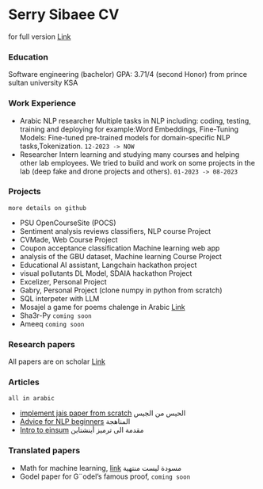 # Serry Sibaee CV
for full version [Link](https://drive.google.com/file/d/139XH-w_uusKGJtHqa8BQwaWxKQSK2hBG/view?usp=sharing)

### Education 
Software engineering (bachelor)
GPA: 3.71/4 (second Honor) from prince sultan university KSA

### Work Experience 
- Arabic NLP researcher
Multiple tasks in NLP including: coding, testing, training and deploying for example:Word Embeddings, Fine-Tuning Models: Fine-tuned pre-trained models for domain-specific NLP tasks,Tokenization. `12-2023 -> NOW`
- Researcher Intern
learning and studying many courses and helping other lab employees. We tried to build and work on some projects in the lab (deep fake and drone projects and others). `01-2023 -> 08-2023`

### Projects 
`more details on github`
- PSU OpenCourseSite (POCS)
- Sentiment analysis reviews classifiers, NLP course Project
- CVMade, Web Course Project
- Coupon acceptance classification Machine learning web app
- analysis of the GBU dataset, Machine learning Course Project
- Educational AI assistant, Langchain hackathon project
- visual pollutants DL Model, SDAIA hackathon Project
- Excelizer, Personal Project
- Gabry, Personal Project (clone numpy in python from scratch)
- SQL interpeter with LLM
- Mosajel a game for poems chalenge in Arabic [Link](https://mosajel.streamlit.app/)
- Sha3r-Py `coming soon`
- Ameeq `coming soon`

### Research papers 
All papers are on scholar [Link](https://scholar.google.com/citations?user=ZSfcQhkAAAAJ&hl=ar)

### Articles 
`all in arabic` 
- [implement jais paper from scratch](https://caramel.la/serrysibaee/YxM4Fnlps/alhys-mn-aljys) الحيس من الجيس
- [Advice for NLP beginners](https://caramel.la/serrysibaee/YxM4Fnlps/alhys-mn-aljys) المناهجة
- [Intro to einsum](https://caramel.la/serrysibaee/YxM4Fnlps/alhys-mn-aljys) مقدمة الى ترميز أينشتاين

### Translated papers 
- Math for machine learning, [link](https://drive.google.com/file/d/1i13jP3Bor6DMiOlLxXdCA5ltTSmJ-GQW/view?usp=sharing) مسودة ليست منتهية
- Godel paper for G¨odel’s famous proof, `coming soon`